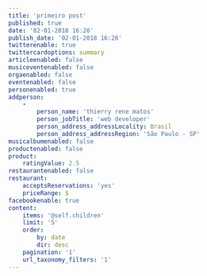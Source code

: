 ```yaml
---
title: 'primeiro post'
published: true
date: '02-01-2018 16:28'
publish_date: '02-01-2018 16:28'
twitterenable: true
twittercardoptions: summary
articleenabled: false
musiceventenabled: false
orgaenabled: false
eventenabled: false
personenabled: true
addperson:
    -
        person_name: 'thierry rene matos'
        person_jobTitle: 'web developer'
        person_address_addressLocality: Brasil
        person_address_addressRegion: 'São Paulo - SP'
musicalbumenabled: false
productenabled: false
product:
    ratingValue: 2.5
restaurantenabled: false
restaurant:
    acceptsReservations: 'yes'
    priceRange: $
facebookenable: true
content:
    items: '@self.children'
    limit: '5'
    order:
        by: date
        dir: desc
    pagination: '1'
    url_taxonomy_filters: '1'
---
```


